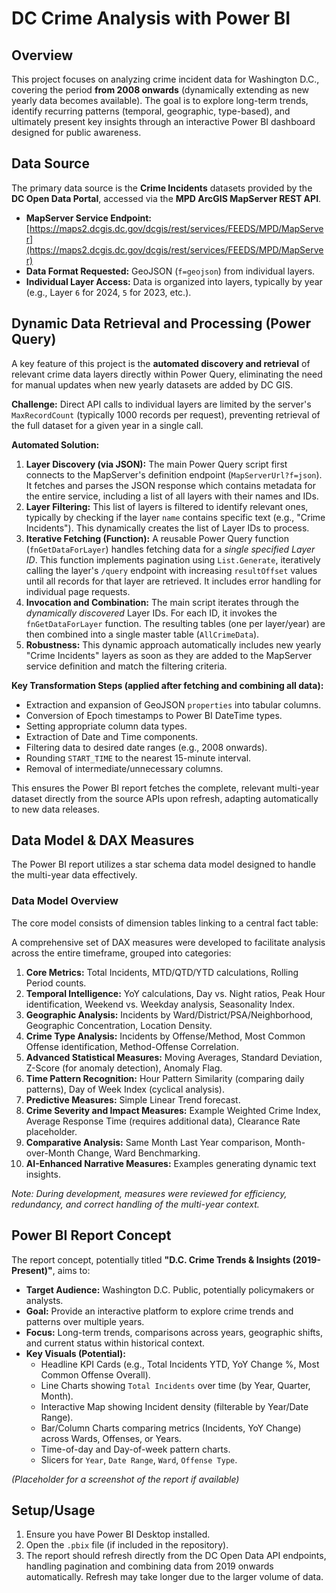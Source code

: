 ﻿# DC Crime Analysis with Power BI

## Overview

This project focuses on analyzing crime incident data for Washington D.C., covering the period **from 2008 onwards** (dynamically extending as new yearly data becomes available). The goal is to explore long-term trends, identify recurring patterns (temporal, geographic, type-based), and ultimately present key insights through an interactive Power BI dashboard designed for public awareness.

## Data Source

The primary data source is the **Crime Incidents** datasets provided by the **DC Open Data Portal**, accessed via the **MPD ArcGIS MapServer REST API**.

*   **MapServer Service Endpoint:** [https://maps2.dcgis.dc.gov/dcgis/rest/services/FEEDS/MPD/MapServer](https://maps2.dcgis.dc.gov/dcgis/rest/services/FEEDS/MPD/MapServer)
*   **Data Format Requested:** GeoJSON (`f=geojson`) from individual layers.
*   **Individual Layer Access:** Data is organized into layers, typically by year (e.g., Layer `6` for 2024, `5` for 2023, etc.).

## Dynamic Data Retrieval and Processing (Power Query)

A key feature of this project is the **automated discovery and retrieval** of relevant crime data layers directly within Power Query, eliminating the need for manual updates when new yearly datasets are added by DC GIS.

**Challenge:** Direct API calls to individual layers are limited by the server's `MaxRecordCount` (typically 1000 records per request), preventing retrieval of the full dataset for a given year in a single call.

**Automated Solution:**
1.  **Layer Discovery (via JSON):** The main Power Query script first connects to the MapServer's definition endpoint (`MapServerUrl?f=json`). It fetches and parses the JSON response which contains metadata for the entire service, including a list of all layers with their names and IDs.
2.  **Layer Filtering:** This list of layers is filtered to identify relevant ones, typically by checking if the layer `name` contains specific text (e.g., "Crime Incidents"). This dynamically creates the list of Layer IDs to process.
3.  **Iterative Fetching (Function):** A reusable Power Query function (`fnGetDataForLayer`) handles fetching data for a *single specified Layer ID*. This function implements pagination using `List.Generate`, iteratively calling the layer's `/query` endpoint with increasing `resultOffset` values until all records for that layer are retrieved. It includes error handling for individual page requests.
4.  **Invocation and Combination:** The main script iterates through the *dynamically discovered* Layer IDs. For each ID, it invokes the `fnGetDataForLayer` function. The resulting tables (one per layer/year) are then combined into a single master table (`AllCrimeData`).
5.  **Robustness:** This dynamic approach automatically includes new yearly "Crime Incidents" layers as soon as they are added to the MapServer service definition and match the filtering criteria.

**Key Transformation Steps (applied after fetching and combining all data):**
*   Extraction and expansion of GeoJSON `properties` into tabular columns.
*   Conversion of Epoch timestamps to Power BI DateTime types.
*   Setting appropriate column data types.
*   Extraction of Date and Time components.
*   Filtering data to desired date ranges (e.g., 2008 onwards).
*   Rounding `START_TIME` to the nearest 15-minute interval.
*   Removal of intermediate/unnecessary columns.

This ensures the Power BI report fetches the complete, relevant multi-year dataset directly from the source APIs upon refresh, adapting automatically to new data releases.

## Data Model & DAX Measures

The Power BI report utilizes a star schema data model designed to handle the multi-year data effectively.

### Data Model Overview

The core model consists of dimension tables linking to a central fact table:

A comprehensive set of DAX measures were developed to facilitate analysis across the entire timeframe, grouped into categories:

1.  **Core Metrics:** Total Incidents, MTD/QTD/YTD calculations, Rolling Period counts.
2.  **Temporal Intelligence:** YoY calculations, Day vs. Night ratios, Peak Hour identification, Weekend vs. Weekday analysis, Seasonality Index.
3.  **Geographic Analysis:** Incidents by Ward/District/PSA/Neighborhood, Geographic Concentration, Location Density.
4.  **Crime Type Analysis:** Incidents by Offense/Method, Most Common Offense identification, Method-Offense Correlation.
5.  **Advanced Statistical Measures:** Moving Averages, Standard Deviation, Z-Score (for anomaly detection), Anomaly Flag.
6.  **Time Pattern Recognition:** Hour Pattern Similarity (comparing daily patterns), Day of Week Index (cyclical analysis).
7.  **Predictive Measures:** Simple Linear Trend forecast.
8.  **Crime Severity and Impact Measures:** Example Weighted Crime Index, Average Response Time (requires additional data), Clearance Rate placeholder.
9.  **Comparative Analysis:** Same Month Last Year comparison, Month-over-Month Change, Ward Benchmarking.
10. **AI-Enhanced Narrative Measures:** Examples generating dynamic text insights.

*Note: During development, measures were reviewed for efficiency, redundancy, and correct handling of the multi-year context.*

## Power BI Report Concept

The report concept, potentially titled **"D.C. Crime Trends & Insights (2019-Present)"**, aims to:

*   **Target Audience:** Washington D.C. Public, potentially policymakers or analysts.
*   **Goal:** Provide an interactive platform to explore crime trends and patterns over multiple years.
*   **Focus:** Long-term trends, comparisons across years, geographic shifts, and current status within historical context.
*   **Key Visuals (Potential):**
    *   Headline KPI Cards (e.g., Total Incidents YTD, YoY Change %, Most Common Offense Overall).
    *   Line Charts showing `Total Incidents` over time (by Year, Quarter, Month).
    *   Interactive Map showing Incident density (filterable by Year/Date Range).
    *   Bar/Column Charts comparing metrics (Incidents, YoY Change) across Wards, Offenses, or Years.
    *   Time-of-day and Day-of-week pattern charts.
    *   Slicers for `Year`, `Date Range`, `Ward`, `Offense Type`.

*(Placeholder for a screenshot of the report if available)*
<!-- ![Report Screenshot](link_to_screenshot.png) -->

## Setup/Usage

1.  Ensure you have Power BI Desktop installed.
2.  Open the `.pbix` file (if included in the repository).
3.  The report should refresh directly from the DC Open Data API endpoints, handling pagination and combining data from 2019 onwards automatically. Refresh may take longer due to the larger volume of data.

